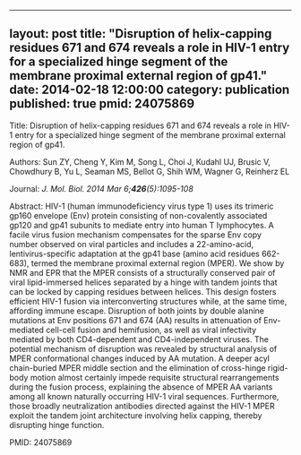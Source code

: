 
---
layout: post
title:  "Disruption of helix-capping residues 671 and 674 reveals a role in HIV-1 entry for a specialized hinge segment of the membrane proximal external region of gp41."
date:   2014-02-18 12:00:00
category:  publication
published: true
pmid: 24075869
---

Title: Disruption of helix-capping residues 671 and 674 reveals a role in HIV-1 entry for a specialized hinge segment of the membrane proximal external region of gp41.

Authors: Sun ZY, Cheng Y, Kim M, Song L, Choi J, Kudahl UJ, Brusic V, Chowdhury B, Yu L, Seaman MS, Bellot G, Shih WM, Wagner G, Reinherz EL

Journal: *J. Mol. Biol. 2014 Mar 6;**426**(5):1095-108*

Abstract: HIV-1 (human immunodeficiency virus type 1) uses its trimeric gp160 envelope (Env) protein consisting of non-covalently associated gp120 and gp41 subunits to mediate entry into human T lymphocytes. A facile virus fusion mechanism compensates for the sparse Env copy number observed on viral particles and includes a 22-amino-acid, lentivirus-specific adaptation at the gp41 base (amino acid residues 662-683), termed the membrane proximal external region (MPER). We show by NMR and EPR that the MPER consists of a structurally conserved pair of viral lipid-immersed helices separated by a hinge with tandem joints that can be locked by capping residues between helices. This design fosters efficient HIV-1 fusion via interconverting structures while, at the same time, affording immune escape. Disruption of both joints by double alanine mutations at Env positions 671 and 674 (AA) results in attenuation of Env-mediated cell-cell fusion and hemifusion, as well as viral infectivity mediated by both CD4-dependent and CD4-independent viruses. The potential mechanism of disruption was revealed by structural analysis of MPER conformational changes induced by AA mutation. A deeper acyl chain-buried MPER middle section and the elimination of cross-hinge rigid-body motion almost certainly impede requisite structural rearrangements during the fusion process, explaining the absence of MPER AA variants among all known naturally occurring HIV-1 viral sequences. Furthermore, those broadly neutralization antibodies directed against the HIV-1 MPER exploit the tandem joint architecture involving helix capping, thereby disrupting hinge function.

PMID: 24075869

